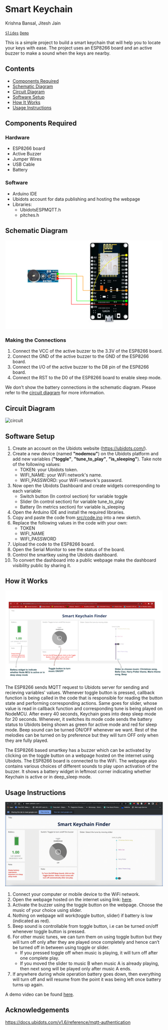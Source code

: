 # Smart Keychain

Krishna Bansal, Jitesh Jain

[`Slides`](https://docs.google.com/presentation/d/1wEGLdPJRN7Ao_xidERvoA_JeyREvPERM2uB3gNognCo/edit#slide=id.p) [`Demo`](https://drive.google.com/file/d/1AkTNnDjuiKDXiTWCKV1JOgtfXFBcJ5V3/view?usp=share_link)

This is a simple project to build a smart keychain that will help you to locate your keys with ease. The project uses an ESP8266 board and an active buzzer to make a sound when the keys are nearby.

## Contents

- [Components Required](#components-required)
- [Schematic Diagram](#schematic-diagram)
- [Circuit Diagram](#circuit-diagram)
- [Software Setup](#software-setup)
- [How It Works](#how-it-works)
- [Usage Instructions](#usage-instructions)

## Components Required

### Hardware

- ESP8266 board
- Active Buzzer
- Jumper Wires
- USB Cable
- Battery

### Software

- Arduino IDE
- Ubidots account for data publishing and hosting the webpage
- Libraries:
  - UbidotsESPMQTT.h
  - pitches.h

## Schematic Diagram

![block](images/block.svg)

### Making the Connections

1. Connect the VCC of the active buzzer to the 3.3V of the ESP8266 board.
2. Connect the GND of the active buzzer to the GND of the ESP8266 board.
3. Connect the I/O of the active buzzer to the D8 pin of the ESP8266 board.
4. Connect the RST to the D0 of the ESP8266 board to enable sleep mode.

We don't show the battery connections in the schematic diagram. Please refer to the [circuit diagram](#circuit-diagram) for more information.

## Circuit Diagram

![circuit](images/circuit.png)

## Software Setup

1. Create an account on the Ubidots website (<https://ubidots.com/>).
2. Create a new device (named **"nodemcu"**) on the Ubidots platform and add new variables (**"toggle"**, **"tune_to_play"**, **"is_sleeping"**). Take note of the following values:
    - TOKEN: your Ubidots token.
    - WIFI_NAME: your WiFi network's name.
    - WIFI_PASSWORD: your WiFi network's password.
3. Now open the Ubidots Dashboard and create widgets corresponding to each variable:
    - Switch button (In control section) for variable toggle
    - Slider (In control section) for variable tune_to_play
    - Battery (In metrics section) for variable is_sleeping
4. Open the Arduino IDE and install the required libraries.
5. Copy and paste the code from [src/code.ino](src/code.ino) into a new sketch.
6. Replace the following values in the code with your own:
    - TOKEN
    - WIFI_NAME
    - WIFI_PASSWORD
7. Upload the code to the ESP8266 board.
8. Open the Serial Monitor to see the status of the board.
9. Control the smartkey using the Ubidots dashboard.
10. To convert the dashboard into a public webpage make the dashboard visibility public by sharing it.

## How it Works

![image](images/webpage.svg)

The ESP8266 sends MQTT request to Ubidots server for sending and recieving variables' values. Whenever toggle button is pressed, callback function is being called in the code that is responsible for reading the button state and performing corresponding actions. Same goes for slider, whose value is read in callback function and corresponding tune is being played on NodeMCU. After every 40 seconds, Keychain goes into deep sleep mode for 20 seconds. Whenever, it switches its mode code sends the battery status to Ubidots being shown as green for active mode and red for sleep mode. Beep sound can be turned ON/OFF whenever we want. Rest of the melodies can be turned on by preference but they will turn OFF only when they are fully played.

The ESP8266 based smartkey has a buzzer which can be activated by clicking on the toggle button on a webpage hosted on the internet using Ubidots. The ESP8266 board is connected to the WiFi. The webpage also contains various choices of different sounds to play upon activation of the buzzer. It shows a battery widget in leftmost corner indicating whether Keychain is active or in deep_sleep mode.


## Usage Instructions

![gif](images/video.gif)

1. Connect your computer or mobile device to the WiFi network.
2. Open the webpage hosted on the internet using link: [here](https://stem.ubidots.com/app/dashboards/public/dashboard/xdEy8z0Ln93Sri1m2MaICzyrp3e-zwnx7H0Pht0Cgwc?nonavbar=true).
3. Activate the buzzer using the toggle button on the webpage. Choose the music of your choice using slider.
4. Nothing on webpage will work(toggle button, slider) if battery is low (indicated as red).
5. Beep sound is controllable from toggle button, i.e can be turned on/off whenever toggle button is pressed.
6. For other music tunes, we can turn them on using toggle button but they will turn off only after they are played once completely and hence can’t be turned off in between using toggle or slider.
   - If you pressed toggle off when music is playing, it will turn off after one complete play.
   - If you moved the slider to music B when music A is already playing, then next song will be played only after music A ends.
7. If anywhere during whole operation battery goes down, then everything will turn off and will resume from the point it was being left once battery turns up again.

A demo video can be found [here](https://drive.google.com/file/d/1AkTNnDjuiKDXiTWCKV1JOgtfXFBcJ5V3/view?usp=share_link).

## Acknowledgements

https://docs.ubidots.com/v1.6/reference/mqtt-authentication